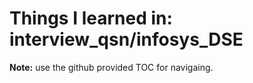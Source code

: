 # Things I learned in: interview_qsn/infosys_DSE
**Note:** use the github provided TOC for navigaing.

